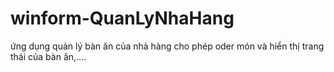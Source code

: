 # winform-QuanLyNhaHang
ứng dụng quản lý bàn ăn của nhà hàng cho phép oder món và hiển thị trang thái của bàn ăn,.... 

